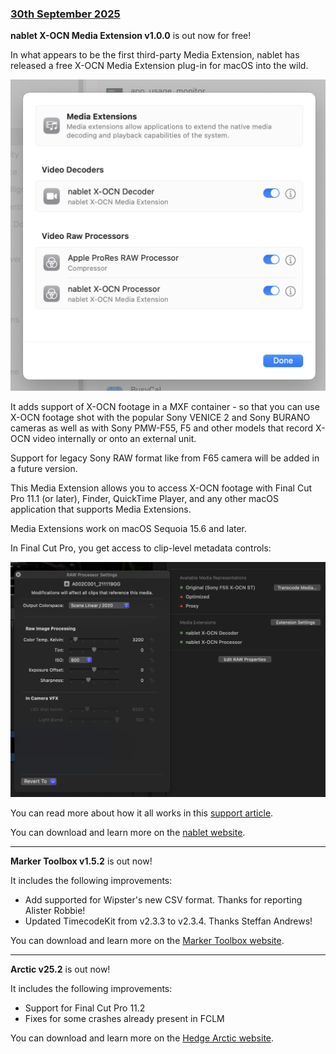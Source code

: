 ### [30th September 2025](/news/20250930)

**nablet X-OCN Media Extension v1.0.0** is out now for free!

In what appears to be the first third-party Media Extension, nablet has released a free X-OCN Media Extension plug-in for macOS into the wild.

![](/static/nablet-x-ocn-media-extension.png)

It adds support of X-OCN footage in a MXF container - so that you can use X-OCN footage shot with the popular Sony VENICE 2 and Sony BURANO cameras as well as with Sony PMW-F55, F5 and other models that record X-OCN video internally or onto an external unit.

Support for legacy Sony RAW format like from F65 camera will be added in a future version.

This Media Extension allows you to access X-OCN footage with Final Cut Pro 11.1 (or later), Finder, QuickTime Player, and any other macOS application that supports Media Extensions.

Media Extensions work on macOS Sequoia 15.6 and later.

In Final Cut Pro, you get access to clip-level metadata controls:

![](/static/nablet-x-ocn-inspector.png)

You can read more about how it all works in this [support article](https://support.nablet.com/hc/en-us/articles/40846890462356-nablet-X-OCN-Media-Extension-for-Apple-macOS).

You can download and learn more on the [nablet website](https://nablet.com/media-extension-plugins).

---

**Marker Toolbox v1.5.2** is out now!

It includes the following improvements:

- Add supported for Wipster's new CSV format. Thanks for reporting Alister Robbie!
- Updated TimecodeKit from v2.3.3 to v2.3.4. Thanks Steffan Andrews!

You can download and learn more on the [Marker Toolbox website](https://markertoolbox.fcp.cafe).

---

**Arctic v25.2** is out now!

It includes the following improvements:

- Support for Final Cut Pro 11.2
- Fixes for some crashes already present in FCLM

You can download and learn more on the [Hedge Arctic website](https://hedge.co/products/arctic).